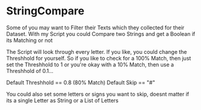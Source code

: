 # StringCompare

Some of you may want to Filter their Texts which they collected for their Dataset. With my Script you could Compare two Strings and get a Boolean if its Matching or not

The Script will look through every letter. If you like, you could change the Threshhold for yourself. So if you like to check for a 100% Match, then just set the Threshhold to 1 or you're okay with a 10% Match, then use a Threshhold of 0.1...

Default Threshhold == 0.8 (80% Match)
Default Skip == "#"

You could also set some letters or signs you want to skip, doesnt matter if its a single Letter as String or a List of Letters
